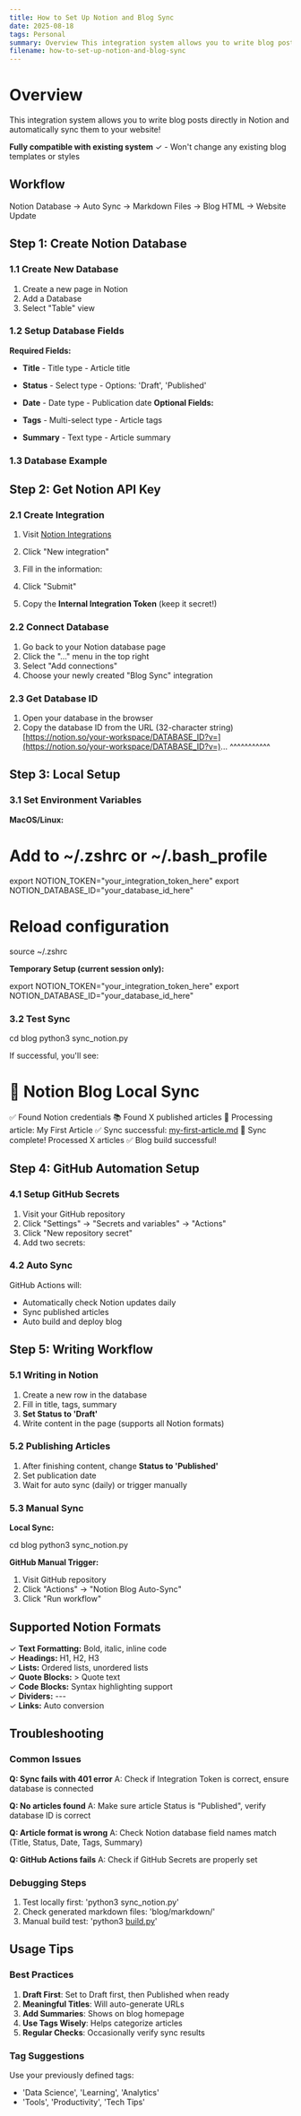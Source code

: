 ```yaml
---
title: How to Set Up Notion and Blog Sync
date: 2025-08-18
tags: Personal
summary: Overview This integration system allows you to write blog posts directly in Notion and automatically sync them to your website! Fully compatible with ...
filename: how-to-set-up-notion-and-blog-sync
---
```


# Overview

This integration system allows you to write blog posts directly in Notion and automatically sync them to your website!

**Fully compatible with existing system** ✓ - Won't change any existing blog templates or styles

## Workflow

Notion Database → Auto Sync → Markdown Files → Blog HTML → Website Update

## Step 1: Create Notion Database

### 1.1 Create New Database

1. Create a new page in Notion
1. Add a Database
1. Select "Table" view
### 1.2 Setup Database Fields

**Required Fields:**

- **Title** - Title type - Article title
- **Status** - Select type - Options: 'Draft', 'Published'
- **Date** - Date type - Publication date
**Optional Fields:**

- **Tags** - Multi-select type - Article tags
- **Summary** - Text type - Article summary
### 1.3 Database Example

## Step 2: Get Notion API Key

### 2.1 Create Integration

1. Visit [Notion Integrations](https://www.notion.so/my-integrations)
1. Click "New integration"
1. Fill in the information:

1. Click "Submit"
1. Copy the **Internal Integration Token** (keep it secret!)
### 2.2 Connect Database

1. Go back to your Notion database page
1. Click the "..." menu in the top right
1. Select "Add connections"
1. Choose your newly created "Blog Sync" integration
### 2.3 Get Database ID

1. Open your database in the browser
1. Copy the database ID from the URL (32-character string)[https://notion.so/your-workspace/DATABASE_ID?v=](https://notion.so/your-workspace/DATABASE_ID?v=)...
                                ^^^^^^^^^^^
## Step 3: Local Setup

### 3.1 Set Environment Variables

**MacOS/Linux:**

# Add to ~/.zshrc or ~/.bash_profile

export NOTION_TOKEN="your_integration_token_here"
export NOTION_DATABASE_ID="your_database_id_here"

# Reload configuration

source ~/.zshrc

**Temporary Setup (current session only):**

export NOTION_TOKEN="your_integration_token_here"
export NOTION_DATABASE_ID="your_database_id_here"

### 3.2 Test Sync

cd blog
python3 sync_notion.py

If successful, you'll see:

# 🚀 Notion Blog Local Sync

✅ Found Notion credentials
📚 Found X published articles
📄 Processing article: My First Article
✅ Sync successful: [my-first-article.md](http://my-first-article.md/)
🎉 Sync complete! Processed X articles
✅ Blog build successful!

## Step 4: GitHub Automation Setup

### 4.1 Setup GitHub Secrets

1. Visit your GitHub repository
1. Click "Settings" → "Secrets and variables" → "Actions"
1. Click "New repository secret"
1. Add two secrets:

### 4.2 Auto Sync

GitHub Actions will:

- Automatically check Notion updates daily
- Sync published articles
- Auto build and deploy blog
## Step 5: Writing Workflow

### 5.1 Writing in Notion

1. Create a new row in the database
1. Fill in title, tags, summary
1. **Set Status to 'Draft'**
1. Write content in the page (supports all Notion formats)
### 5.2 Publishing Articles

1. After finishing content, change **Status to 'Published'**
1. Set publication date
1. Wait for auto sync (daily) or trigger manually
### 5.3 Manual Sync

**Local Sync:**

cd blog
python3 sync_notion.py

**GitHub Manual Trigger:**

1. Visit GitHub repository
1. Click "Actions" → "Notion Blog Auto-Sync"
1. Click "Run workflow"
## Supported Notion Formats

✓ **Text Formatting:** Bold, italic, inline code  
✓ **Headings:** H1, H2, H3  
✓ **Lists:** Ordered lists, unordered lists  
✓ **Quote Blocks:** > Quote text  
✓ **Code Blocks:** Syntax highlighting support  
✓ **Dividers:** ---  
✓ **Links:** Auto conversion

## Troubleshooting

### Common Issues

**Q: Sync fails with 401 error**
A: Check if Integration Token is correct, ensure database is connected

**Q: No articles found**
A: Make sure article Status is "Published", verify database ID is correct

**Q: Article format is wrong**
A: Check Notion database field names match (Title, Status, Date, Tags, Summary)

**Q: GitHub Actions fails**
A: Check if GitHub Secrets are properly set

### Debugging Steps

1. Test locally first: 'python3 sync_notion.py'
1. Check generated markdown files: 'blog/markdown/'
1. Manual build test: 'python3 [build.py](http://build.py/)'
## Usage Tips

### Best Practices

1. **Draft First**: Set to Draft first, then Published when ready
1. **Meaningful Titles**: Will auto-generate URLs
1. **Add Summaries**: Shows on blog homepage
1. **Use Tags Wisely**: Helps categorize articles
1. **Regular Checks**: Occasionally verify sync results
### Tag Suggestions

Use your previously defined tags:

- 'Data Science', 'Learning', 'Analytics'
- 'Tools', 'Productivity', 'Tech Tips'